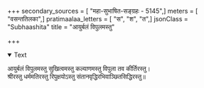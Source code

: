 +++
secondary_sources = [ "महा-सुभाषित-सङ्ग्रहः - 5145",]
meters = [ "वसन्ततिलका",]
pratimaalaa_letters = [ "स", "श", "त",]
jsonClass = "Subhaashita"
title = "आयुर्बलं विपुलमस्तु"

+++

<details open><summary>Text</summary>

आयुर्बलं विपुलमस्तु सुखित्वमस्तु कल्याणमस्तु विपुला तव कीर्तिरस्तु।  
श्रीरस्तु धर्ममतिरस्तु रिपुक्षयोऽस्तु संतानवृद्धिरभिवाञ्छितसिद्धिरस्तु॥
</details>
